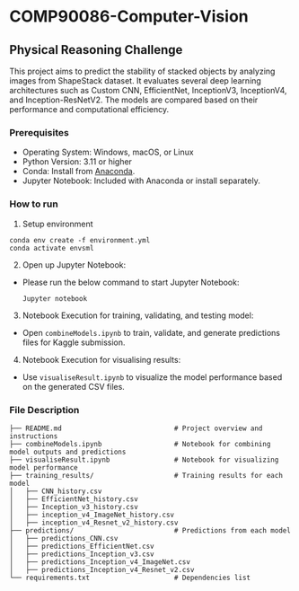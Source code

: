 # COMP90086-Computer-Vision
## Physical Reasoning Challenge
This project aims to predict the stability of stacked objects by analyzing images from ShapeStack dataset. It evaluates several deep learning architectures such as Custom CNN, EfficientNet, InceptionV3, InceptionV4, and Inception-ResNetV2. The models are compared based on their performance and computational efficiency.

### Prerequisites

- Operating System: Windows, macOS, or Linux
- Python Version: 3.11 or higher
- Conda: Install from [Anaconda](https://www.anaconda.com/).
- Jupyter Notebook: Included with Anaconda or install separately.


### How to run
1. Setup environment
  ```
  conda env create -f environment.yml
  conda activate envsml
  ```
2. Open up Jupyter Notebook:
  * Please run the below command to start Jupyter Notebook:
    ```
    Jupyter notebook
    ```
3. Notebook Execution for training, validating, and testing model:
   
  * Open ```combineModels.ipynb``` to train, validate, and generate predictions files for Kaggle submission.
    
4. Notebook Execution for visualising results:
   
  * Use ```visualiseResult.ipynb``` to visualize the model performance based on the generated CSV files.

### File Description

```
├── README.md                            # Project overview and instructions
├── combineModels.ipynb                  # Notebook for combining model outputs and predictions
├── visualiseResult.ipynb                # Notebook for visualizing model performance
├── training_results/                    # Training results for each model
│   ├── CNN_history.csv                  
│   ├── EfficientNet_history.csv         
│   ├── Inception_v3_history.csv         
│   ├── inception_v4_ImageNet_history.csv
│   ├── inception_v4_Resnet_v2_history.csv
├── predictions/                         # Predictions from each model
│   ├── predictions_CNN.csv              
│   ├── predictions_EfficientNet.csv     
│   ├── predictions_Inception_v3.csv     
│   ├── predictions_Inception_v4_ImageNet.csv
│   ├── predictions_Inception_v4_Resnet_v2.csv
└── requirements.txt                     # Dependencies list


```
    
  
